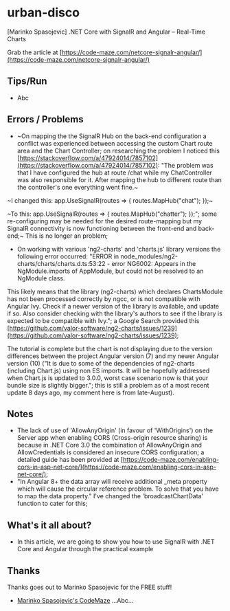 # urban-disco
[Marinko Spasojevic] .NET Core with SignalR and Angular – Real-Time Charts

Grab the article at [https://code-maze.com/netcore-signalr-angular/](https://code-maze.com/netcore-signalr-angular/)

## Tips/Run

* Abc

## Errors / Problems

* ~On mapping the the SignalR Hub on the back-end configuration a conflict was experienced between accessing the custom Chart route area and the Chart Controller; on researching the problem I noticed this [https://stackoverflow.com/a/47924014/7857102](https://stackoverflow.com/a/47924014/7857102): "The problem was that I have configured the hub at route /chat while my ChatController was also responsible for it. After mapping the hub to different route than the controller's one everything went fine.~

~I changed this: app.UseSignalR(routes => { routes.MapHub<ChatHub>("chat"); });~

~To this: app.UseSignalR(routes => { routes.MapHub<ChatHub>("chatter"); });"; some re-configuring may be needed for the desired route-mapping but my SignalR connectivity is now functioning between the front-end and back-end;~ This is no longer an problem;

* On working with various 'ng2-charts' and 'charts.js' library versions the following error occurred: "ERROR in node_modules/ng2-charts/charts/charts.d.ts:53:22 - error NG6002: Appears in the NgModule.imports of AppModule, but could not be resolved to an NgModule class.

This likely means that the library (ng2-charts) which declares ChartsModule has not been processed correctly by ngcc, or is not compatible with Angular Ivy. Check if a newer version of the library is available, and update if so. Also consider checking with the library's authors to see if the library is expected to be compatible with Ivy."; a Google Search provided this [https://github.com/valor-software/ng2-charts/issues/1239](https://github.com/valor-software/ng2-charts/issues/1239);

The tutorial is complete but the chart is not displaying due to the version differences between the project Angular version (7) and my newer Angular version (10) ("It is due to some of the dependencies of ng2-charts (including Chart.js) using non ES imports. It will be hopefully addressed when Chart.js is updated to 3.0.0, worst case scenario now is that your bundle size is slightly bigger."; this is still a problem as of a most recent update 8 days ago, my comment here is from late-August).

## Notes

* The lack of use of 'AllowAnyOrigin' (in favour of 'WithOrigins') on the Server app when enabling CORS (Cross-origin resource sharing) is because in .NET Core 3.0 the combination of AllowAnyOrigin and AllowCredentials is considered an insecure CORS configuration; a detailed guide has been provided at [https://code-maze.com/enabling-cors-in-asp-net-core/](https://code-maze.com/enabling-cors-in-asp-net-core/);
* "In Angular 8+ the data array will receive additional _meta property which will cause the circular reference problem. To solve that you have to map the data property." I've changed the 'broadcastChartData' function to cater for this;

## What's it all about?

* In this article, we are going to show you how to use SignalR with .NET Core and Angular through the practical example

## Thanks

Thanks goes out to Marinko Spasojevic for the FREE stuff!

* [Marinko Spasojevic's CodeMaze](https://code-maze.com/author/marinko/) ...Abc...
